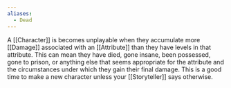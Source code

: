 ```yaml
---
aliases:
  - Dead
---
```

A [[Character]] is becomes unplayable when they accumulate more [[Damage]] associated with an [[Attribute]] than they have levels in that attribute. This can mean they have died, gone insane, been possessed, gone to prison, or anything else that seems appropriate for the attribute and the circumstances under which they gain their final damage. This is a good time to make a new character unless your [[Storyteller]] says otherwise.